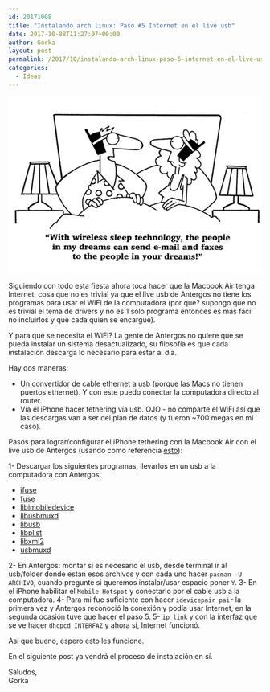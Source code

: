 ```yaml
---
id: 20171008
title: "Instalando arch linux: Paso #5 Internet en el live usb"
date: 2017-10-08T11:27:07+00:00
author: Gorka
layout: post
permalink: /2017/10/instalando-arch-linux-paso-5-internet-en-el-live-usb/
categories:
  - Ideas
---
```

<img style="margin: auto;" src="/public/img/2017/10/wifi-sleep.gif" alt="Antergos live usb + Internet" />

Siguiendo con todo esta fiesta ahora toca hacer que la Macbook Air tenga Internet, cosa que no es trivial ya que el live usb de Antergos no tiene los programas para usar el WiFi de la computadora (por que? supongo que no es trivial el tema de drivers y no es 1 solo programa entonces es más fácil no incluirlos y que cada quien se encargue).

Y para qué se necesita el WiFi? La gente de Antergos no quiere que se pueda instalar un sistema desactualizado, su filosofía es que cada instalación descarga lo necesario para estar al día.

Hay dos maneras:

- Un convertidor de cable ethernet a usb (porque las Macs no tienen puertos ethernet). Y con este puedo conectar la computadora directo al router.
- Vía el iPhone hacer tethering vía usb. OJO - no comparte el WiFi así que las descargas van a ser del plan de datos (y fueron ~700 megas en mi caso).

Pasos para lograr/configurar el iPhone tethering con la Macbook Air con el live usb de Antergos (usando como referencia [esto](https://alexeyzabelin.com/arch-on-mac)):

1- Descargar los siguientes programas, llevarlos en un usb a la computadora con Antergos:

- [ifuse](https://www.archlinux.org/packages/community/x86_64/ifuse/)
- [fuse](https://www.archlinux.org/packages/extra/x86_64/fuse/)
- [libimobiledevice](https://www.archlinux.org/packages/extra/x86_64/libimobiledevice/)
- [libusbmuxd](https://www.archlinux.org/packages/extra/x86_64/libusbmuxd/)
- [libusb](https://www.archlinux.org/packages/core/x86_64/libusb/)
- [libplist](https://www.archlinux.org/packages/extra/x86_64/libplist/)
- [libxml2](https://www.archlinux.org/packages/extra/x86_64/libxml2/)
- [usbmuxd](https://www.archlinux.org/packages/extra/x86_64/usbmuxd/)

2- En Antergos: montar si es necesario el usb, desde terminal ir al usb/folder donde están esos archivos y con cada uno hacer `pacman -U ARCHIVO`, cuando pregunte si queremos instalar/usar espacio poner `Y`.
3- En el iPhone habilitar el `Mobile Hotspot` y conectarlo por el cable usb a la computadora.
4- Para mi fue suficiente con hacer `idevicepair pair` la primera vez y Antergos reconoció la conexión y podía usar Internet, en la segunda ocasión tuve que hacer el paso 5.
5- `ip link` y con la interfaz que se ve hacer `dhcpcd INTERFAZ` y ahora sí, Internet funcionó.

Así que bueno, espero esto les funcione.

En el siguiente post ya vendrá el proceso de instalación en sí.

Saludos,<br />
Gorka

